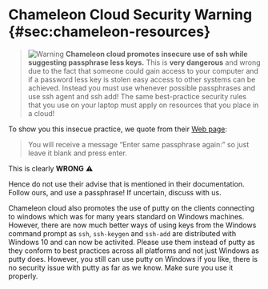 # Chameleon Cloud Security Warning {#sec:chameleon-resources}

> ![Warning](images/warning.png) **Chameleon cloud promotes insecure
> use of ssh while suggesting passphrase less keys.** This is **very
> dangerous** and wrong due to the fact that someone could gain access
> to your computer and if a password less key is stolen easy access to
> other systems can be achieved. Instead you must use whenever
> possible passphrases and use ssh agent and ssh add! The same
> best-practice security rules that you use on your laptop must apply
> on resources that you place in a cloud!

To show you this insecue practice, we quote from their
[Web page](https://www.chameleoncloud.org/about/frequently-asked-questions/#toc-ssh-issues):

> You will receive a message “Enter same passphrase again:” so just
> leave it blank and press enter.

This is clearly **WRONG** :warning:

Hence do not use their advise that is mentioned in their
documentation. Follow ours, and use a passphrase! If uncertain,
discuss with us.

Chameleon cloud also promotes the use of putty on the clients connecting
to windows which was for many years standard on Windows machines.
However, there are now much better ways of using keys from the Windows
command prompt as `ssh`, `ssh-keygen` and `ssh-add` are distributed with
Windows 10 and can now be activited. Please use them instead of putty as
they conform to best practices across all platforms and not just Windows
as putty does. However, you still can use putty on Windows if you like,
there is no security issue with putty as far as we know. Make sure you
use it properly.
